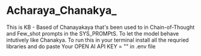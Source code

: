 # Acharaya_Chanakya_
This is KB - Based of Chanayakaya that's been used to in Chain-of-Thought and Few_shot prompts in the SYS_PROMPtS.
To let the model behave intutively like Chanakya.
To run this in your terminal 
install all the requried libraries and do paste Your OPEN AI API KEY = "" in .env file

 